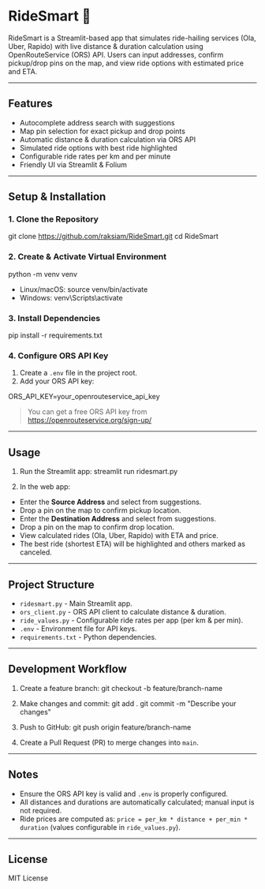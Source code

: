 # RideSmart 🚖

RideSmart is a Streamlit-based app that simulates ride-hailing services (Ola, Uber, Rapido) with live distance & duration calculation using OpenRouteService (ORS) API. Users can input addresses, confirm pickup/drop pins on the map, and view ride options with estimated price and ETA.

---

## Features

- Autocomplete address search with suggestions
- Map pin selection for exact pickup and drop points
- Automatic distance & duration calculation via ORS API
- Simulated ride options with best ride highlighted
- Configurable ride rates per km and per minute
- Friendly UI via Streamlit & Folium

---

## Setup & Installation

### 1. Clone the Repository
git clone https://github.com/raksiam/RideSmart.git
cd RideSmart

### 2. Create & Activate Virtual Environment
python -m venv venv

- Linux/macOS:
  source venv/bin/activate
- Windows:
  venv\Scripts\activate

### 3. Install Dependencies
pip install -r requirements.txt

### 4. Configure ORS API Key
1. Create a `.env` file in the project root.
2. Add your ORS API key:

ORS_API_KEY=your_openrouteservice_api_key

> You can get a free ORS API key from https://openrouteservice.org/sign-up/

---

## Usage

1. Run the Streamlit app:
streamlit run ridesmart.py

2. In the web app:
- Enter the **Source Address** and select from suggestions.
- Drop a pin on the map to confirm pickup location.
- Enter the **Destination Address** and select from suggestions.
- Drop a pin on the map to confirm drop location.
- View calculated rides (Ola, Uber, Rapido) with ETA and price.
- The best ride (shortest ETA) will be highlighted and others marked as canceled.

---

## Project Structure

- `ridesmart.py` - Main Streamlit app.
- `ors_client.py` - ORS API client to calculate distance & duration.
- `ride_values.py` - Configurable ride rates per app (per km & per min).
- `.env` - Environment file for API keys.
- `requirements.txt` - Python dependencies.

---

## Development Workflow

1. Create a feature branch:
git checkout -b feature/branch-name

2. Make changes and commit:
git add .
git commit -m "Describe your changes"

3. Push to GitHub:
git push origin feature/branch-name

4. Create a Pull Request (PR) to merge changes into `main`.

---

## Notes

- Ensure the ORS API key is valid and `.env` is properly configured.
- All distances and durations are automatically calculated; manual input is not required.
- Ride prices are computed as: `price = per_km * distance + per_min * duration` (values configurable in `ride_values.py`).

---

## License

MIT License

